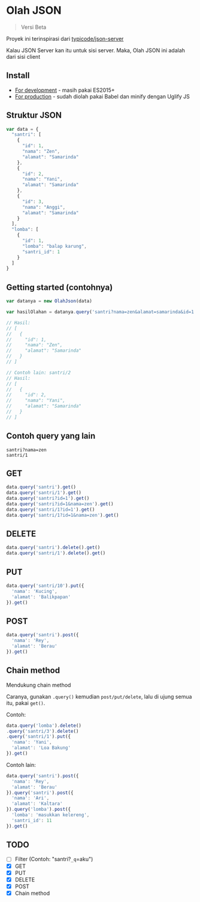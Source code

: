 # Olah JSON

> Versi Beta

Proyek ini terinspirasi dari [typicode/json-server](https://github.com/typicode/json-server)

Kalau JSON Server kan itu untuk sisi server. Maka, Olah JSON ini adalah dari sisi client

## Install

- [For development](olahJson.js) - masih pakai ES2015+
- [For production](olahJson.min.js) - sudah diolah pakai Babel dan minify dengan Uglify JS

## Struktur JSON

```javascript
var data = {
  "santri": [
    {
      "id": 1,
      "nama": "Zen",
      "alamat": "Samarinda"
    },
    {
      "id": 2,
      "nama": "Yani",
      "alamat": "Samarinda"
    },
    {
      "id": 3,
      "nama": "Anggi",
      "alamat": "Samarinda"
    }
  ],
  "lomba": [
    {
      "id": 1,
      "lomba": "balap karung",
      "santri_id": 1
    }
  ]
}
```

## Getting started (contohnya)

```javascript
var datanya = new OlahJson(data)

var hasilOlahan = datanya.query('santri?nama=zen&alamat=samarinda&id=1').get()

// Hasil:
// [
//   {
//     "id": 1,
//     "nama": "Zen",
//     "alamat": "Samarinda"
//   }
// ]

// Contoh lain: santri/2
// Hasil:
// [
//   {
//     "id": 2,
//     "nama": "Yani",
//     "alamat": "Samarinda"
//   }
// ]
```

## Contoh query yang lain

```
santri?nama=zen
santri/1
```

## GET

```javascript
data.query('santri').get()
data.query('santri/1').get()
data.query('santri?id=1').get()
data.query('santri?id=1&nama=zen').get()
data.query('santri/1?id=1').get()
data.query('santri/1?id=1&nama=zen').get()
```

## DELETE

```javascript
data.query('santri').delete().get()
data.query('santri/1').delete().get()
```

## PUT

```javascript
data.query('santri/10').put({
  'nama': 'Kucing',
  'alamat': 'Balikpapan'
}).get()
```

## POST

```javascript
data.query('santri').post({
  'nama': 'Rey',
  'alamat': 'Berau'
}).get()
```

## Chain method

Mendukung chain method

Caranya, gunakan `.query()` kemudian `post/put/delete`, lalu di ujung semua itu, pakai `get()`.

Contoh:

```javascript
data.query('lomba').delete()
.query('santri/3').delete()
.query('santri/1').put({
  'nama': 'Yani',
  'alamat': 'Loa Bakung'
}).get()
```

Contoh lain:

```javascript
data.query('santri').post({
  'nama': 'Rey',
  'alamat': 'Berau'
}).query('santri').post({
  'nama': 'Ari',
  'alamat': 'Kaltara'
}).query('lomba').post({
  'lomba': 'masukkan kelereng',
  'santri_id': 11
}).get()
```

## TODO

- [ ] Filter (Contoh: "santri?`_q`=aku")
- [x] GET
- [x] PUT
- [x] DELETE
- [x] POST
- [x] Chain method